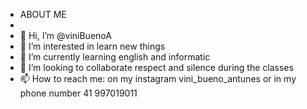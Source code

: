 - ABOUT ME
- 
- 👋 Hi, I’m @viniBuenoA
- 👀 I’m interested in learn new things
- 🌱 I’m currently learning english and informatic
- 💞️ I’m looking to collaborate respect and silence during the classes
- 📫 How to reach me: on my instagram vini_bueno_antunes or in  my phone number 41 997019011

<!---
viniBuenoA/viniBuenoA is a ✨ special ✨ repository because its `README.md` (this file) appears on your GitHub profile.
You can click the Preview link to take a look at your changes.
--->
